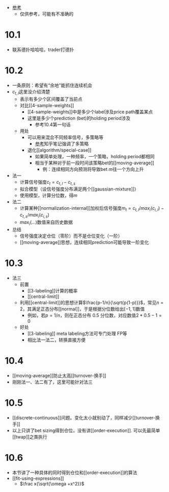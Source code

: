 - [参考](https://zhuanlan.zhihu.com/p/149889323)
    - 仅供参考，可能有不准确的
# 10.1
- 联系德扑哈哈哈，trader打德扑
# 10.2
- 一条原则：希望有“余地”能抓住连续机会
- $c_{t,l}$这里没介绍清楚
    - 表示有多少个区间覆盖了当前点
    - 对比[[4-sample-weights]]
      - [[4-sample-weights]]中是多少个label涉及price path覆盖某点
      - 这里是多少个prediction (bet)的holding period涉及
        - 参考10.4第一句话
    - 用处
      - 可以用来混合不同频率信号，多策略等
        - [参考](https://zhuanlan.zhihu.com/p/149889323)知乎笔记强调了多策略
      - 退化[[algorithm/special-case]]
        - 如果简单处理，一种频率，一个策略，holding period都相同
        - 相当于某种对于前一段时间该策略bet的[[moving-average]]
          - 例：连续相同方向预测将导致bet $m$往一个方向上升
- 法一
  - 计算信号强度$c_t= c_{t,l} - c_{t,s}$
  - 拟合模型（设信号强度分布满足两个[[gaussian-mixture]]）
  - 使用模型，计算分位数，得$m$
- 法二
  - 计算某种[[normalization-internal]]加权后信号强度$m_t = c_{t,l}/max_i(c_{i,l}) - c_{t,s}/max_i(c_{i,s})$
  - $max_i(...)$数值来自历史数据
- 总结
  - 信号强度决定仓位（零阶）而不是仓位变化（一阶）
  - [[moving-average]]思想，连续相同prediction可能导致一阶变化
# 10.3
- 法三
  - 前置
    - [[3-labeling]]计算的概率
    - [[central-limit]]
  - 利用[[central-limit]]的思想计算$\frac{p-1/n}{\sqrt{p(1-p)}}$，常见$n=2$，其满足正态分布[[normal]]，于是根据分位数给出$[-1,1]$数值
    - 例如，若$p=1/n$，则在正态分布 0.5 分位数，对应数值$2*0.5-1=0$
  - 好处
    - [[3-labeling]] meta labeling方法可专门处理 FP等
    - 相比法一法二，转换直接方便
# 10.4
- [[moving-average]]防止太高[[turnover-换手]]
- 刚刚法一、法二有了，这里可能针对法三
# 10.5
- [[discrete-continuous]]问题。变化太小就别动了，同样减少[[turnover-换手]]
- 以上只讲了bet sizing得到仓位，没有讲[[order-execution]]. 可以先最简单[[twap]]之类执行
# 10.6
- 本节讲了一种具体的同时得到仓位和[[order-execution]]的算法
- [[fit-using-expressions]]
  - $\frac x{\sqrt{\omega +x^2}}$
